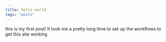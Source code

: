 ```yaml
---
title: hello world
tags: "posts"
---
```


this is my first post!
It took me a pretty long time to set up the workflows to get this site working